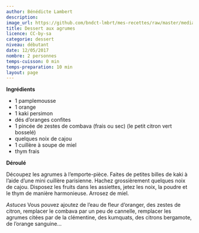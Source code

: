 ```yaml
---
author: Bénédicte Lambert
description: 
image_url: https://github.com/bndct-lmbrt/mes-recettes/raw/master/medias/dessert-agrumes.jpg
title: Dessert aux agrumes
licence: CC-by-sa
categorie: dessert
niveau: débutant
date: 12/05/2017
nombre: 2 personnes
temps-cuisson: 0 min
temps-preparation: 10 min
layout: page
---
```



**Ingrédients**  

* 1 pamplemousse
* 1 orange
* 1 kaki persimon
* dés d’oranges confites
* 1 pincée de zestes de combava (frais ou sec) (le petit citron vert bosselé)
* quelques noix de cajou
* 1 cuillère à soupe de miel
* thym frais

**Déroulé**  

Découpez les agrumes à l’emporte-pièce.
Faites de petites billes de kaki à l’aide d’une mini cuillère parisienne.
Hachez grossièrement quelques noix de cajou.
Disposez les fruits dans les assiettes, jetez les noix, la poudre et le thym de manière harmonieuse.
Arrosez de miel.

*Astuces*
Vous pouvez ajoutez de l’eau de fleur d’oranger, des zestes de citron, remplacer le combava par un peu de cannelle, remplacer les agrumes citées par de la clémentine, des kumquats, des citrons bergamote, de l’orange sanguine…
